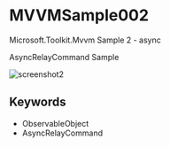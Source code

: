 # MVVMSample002
Microsoft.Toolkit.Mvvm Sample 2 - async

AsyncRelayCommand Sample

![screenshot2](https://user-images.githubusercontent.com/81235941/115360297-77477600-a1fa-11eb-8c91-c2c437e06be8.png)

## Keywords

* ObservableObject
* AsyncRelayCommand
